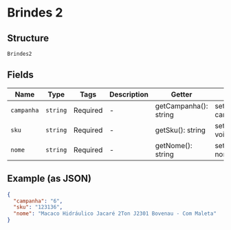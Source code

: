 
# Brindes 2

## Structure

`Brindes2`

## Fields

| Name | Type | Tags | Description | Getter | Setter |
|  --- | --- | --- | --- | --- | --- |
| `campanha` | `string` | Required | - | getCampanha(): string | setCampanha(string campanha): void |
| `sku` | `string` | Required | - | getSku(): string | setSku(string sku): void |
| `nome` | `string` | Required | - | getNome(): string | setNome(string nome): void |

## Example (as JSON)

```json
{
  "campanha": "6",
  "sku": "123136",
  "nome": "Macaco Hidráulico Jacaré 2Ton J2301 Bovenau - Com Maleta"
}
```

